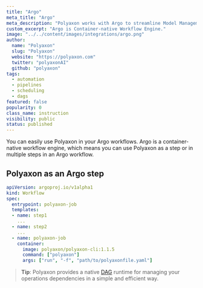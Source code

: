 ```yaml
---
title: "Argo"
meta_title: "Argo"
meta_description: "Polyaxon works with Argo to streamline Model Management."
custom_excerpt: "Argo is Container-native Workflow Engine."
image: "../../content/images/integrations/argo.png"
author:
  name: "Polyaxon"
  slug: "Polyaxon"
  website: "https://polyaxon.com"
  twitter: "polyaxonAI"
  github: "polyaxon"
tags: 
  - automation
  - pipelines
  - scheduling
  - dags
featured: false
popularity: 0
class_name: instruction
visibility: public
status: published
---
```


You can easily use Polyaxon in your Argo workflows. 
Argo is a container-native workflow engine, which means you can use Polyaxon as a step or in multiple steps in an Argo workflow. 


## Polyaxon as an Argo step

```yaml
apiVersion: argoproj.io/v1alpha1
kind: Workflow
spec:
  entrypoint: polyaxon-job
  templates:
  - name: step1
    ...
  - name: step2
    ...
  - name: polyaxon-job
    container:
      image: polyaxon/polyaxon-cli:1.1.5
      command: ["polyaxon"]
      args: ["run", "-f", "path/to/polyaxonfile.yaml"]
```

> **Tip**: Polyaxon provides a native [DAG](/docs/automation/) runtime for managing your operations dependencies in a simple and efficient way.
